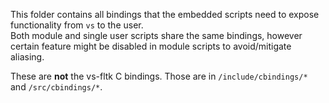 This folder contains all bindings that the embedded scripts need to expose functionality from `vs` to the user.  
Both module and single user scripts share the same bindings, however certain feature might be disabled in module scripts to avoid/mitigate aliasing.  

These are **not** the vs-fltk C bindings. Those are in `/include/cbindings/*` and `/src/cbindings/*`.
